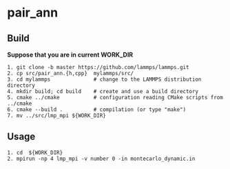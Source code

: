 # pair_ann


## Build
**Suppose that you are in current WORK_DIR**
```
1. git clone -b master https://github.com/lammps/lammps.git 
2. cp src/pair_ann.{h,cpp}  mylammps/src/
3. cd mylammps              # change to the LAMMPS distribution directory
4. mkdir build; cd build    # create and use a build directory
5. cmake ../cmake           # configuration reading CMake scripts from ../cmake
6. cmake --build .          # compilation (or type "make")
7. mv ../src/lmp_mpi ${WORK_DIR}
```
## Usage
```
1. cd  ${WORK_DIR}
2. mpirun -np 4 lmp_mpi -v number 0 -in montecarlo_dynamic.in

```
